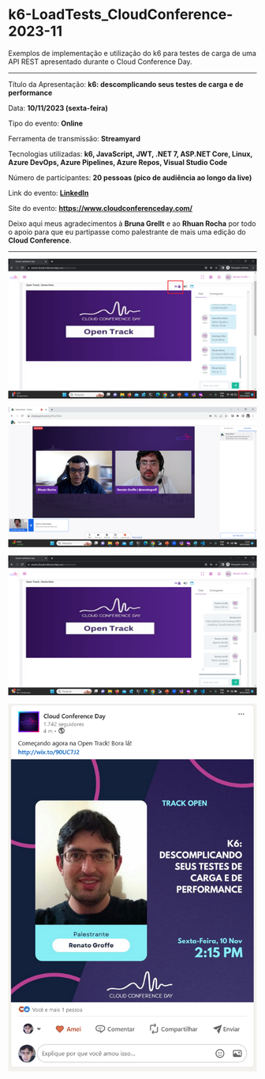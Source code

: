 # k6-LoadTests_CloudConference-2023-11
Exemplos de implementação e utilização do k6 para testes de carga de uma API REST apresentado durante o Cloud Conference Day.

---

Título da Apresentação: **k6: descomplicando seus testes de carga e de performance**

Data: **10/11/2023 (sexta-feira)**

Tipo do evento: **Online**

Ferramenta de transmissão: **Streamyard**

Tecnologias utilizadas: **k6, JavaScript, JWT, .NET 7, ASP.NET Core, Linux, Azure DevOps, Azure Pipelines, Azure Repos, Visual Studio Code**

Número de participantes: **20 pessoas (pico de audiência ao longo da live)**

Link do evento: [**LinkedIn**](https://www.linkedin.com/posts/cloud-conference-day_come%C3%A7ando-agora-na-open-track-bora-l%C3%A1-activity-7128793110007980032-8Cyc?utm_source=share&utm_medium=member_desktop)

Site do evento: **https://www.cloudconferenceday.com/**

Deixo aqui meus agradecimentos à **Bruna Grellt** e ao **Rhuan Rocha** por todo o apoio para que eu partipasse como palestrante de mais uma edição do **Cloud Conference**.

---

![Palestrando](img/audiencia.png)

![Palestrando](img/k-02.png)

![Palestrando](img/k-03.png)

![Banner](img/banner.png)